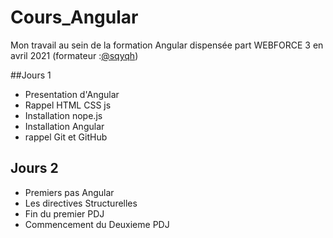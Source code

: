 # Cours_Angular

Mon travail au sein de la formation Angular dispensée part WEBFORCE 3 en avril 2021 (formateur :[@sqyqh](https://github.com/sqyqh))

##Jours 1

- Presentation d'Angular
- Rappel HTML CSS js
- Installation nope.js
- Installation Angular
- rappel Git et GitHub

## Jours 2

- Premiers pas Angular
- Les directives Structurelles
- Fin du premier PDJ
- Commencement du Deuxieme PDJ
